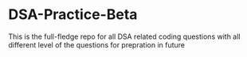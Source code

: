 # DSA-Practice-Beta
This is the full-fledge repo for all DSA related coding questions with all different level of the questions for prepration in future
